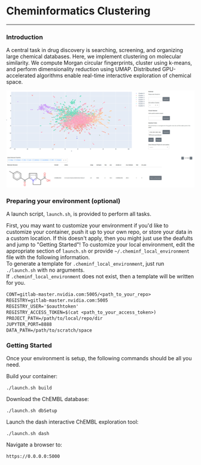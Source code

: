 # Cheminformatics Clustering
---
### Introduction
A central task in drug discovery is searching, screening, and organizing large chemical databases.
Here, we implement clustering on molecular similarity.
We compute Morgan circular fingerprints, cluster using k-means, and perform dimensionality reduction using UMAP.
Distributed GPU-accelerated algorithms enable real-time interactive exploration of chemical space.

![screenshot](screenshot.jpg "Screenshot of cheminformatics dashboard")

### Preparing your environment (optional)
A launch script, `launch.sh`, is provided to perform all tasks. 

First, you may want to customize your environment if you'd like to customize your container, push it up to your own repo,
or store your data in a custom location.  If this doesn't apply, then you might just use the deafults and jump to "Getting Started"!
To customize your local environment, edit the appropriate section of `launch.sh` or provide `~/.cheminf_local_environment` file with the following information.  
To generate a template for `.cheminf_local_environment`, just run `./launch.sh` with no arguments.  
If `.cheminf_local_environment` does not exist, then a template will be written for you.

```
CONT=gitlab-master.nvidia.com:5005/<path_to_your_repo>
REGISTRY=gitlab-master.nvidia.com:5005
REGISTRY_USER='$oauthtoken'
REGISTRY_ACCESS_TOKEN=$(cat <path_to_your_access_token>)
PROJECT_PATH=/path/to/local/repo/dir
JUPYTER_PORT=8888
DATA_PATH=/path/to/scratch/space
```

### Getting Started
Once your environment is setup, the following commands should be all you need.

Build your container:

```
./launch.sh build
```

Download the ChEMBL database:
```
./launch.sh dbSetup
```

Launch the dash interactive ChEMBL exploration tool:

```
./launch.sh dash
```

Navigate a browser to:

```
https://0.0.0.0:5000
```


